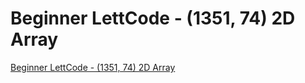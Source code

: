 # Beginner LettCode - (1351, 74) 2D Array
[Beginner LettCode - (1351, 74) 2D Array](https://aiwithcloud.com/2022/09/14/beginner_lettcode___1351_74_2d_array/)